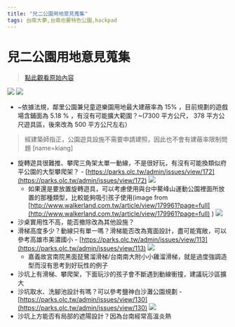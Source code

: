 ```yaml
---
title: "兒二公園用地意見蒐集"
tags: 台南大夢,台南也要特色公園,hackpad
---
```


# 兒二公園用地意見蒐集

> [點此觀看原始內容](https://g0v.hackpad.tw/3S3EWwVSjzi)



![](https://g0vhackmd.blob.core.windows.net/g0v-hackmd-images/upload_57cf6fe4c03083e23cd323d76bf46641)
![](https://g0vhackmd.blob.core.windows.net/g0v-hackmd-images/upload_7d98ab74cfa44b507c81f0d537cb34e8)

- ~依據法規，鄰里公園兼兒童遊樂園用地最大建蔽率為 15% ，目前規劃的遊戲場含鋪面為 5.18 % ，有沒有可能擴大範圍？~(7300 平方公尺， 378 平方公尺遊具區，後來改為 500 平方公尺左右）
> 經建築師指正，公園遊具設施不需要申請建照，因此也不會有建蔽率限制問題
> [name=kiang]

- 旋轉遊具很難推、攀爬三角架太單一動線，不是很好玩，有沒有可能換類似府平公園的大型攀爬架？ \- [https://parks.olc.tw/admin/issues/view/172](https://parks.olc.tw/admin/issues/view/172)
![](https://g0vhackmd.blob.core.windows.net/g0v-hackmd-images/upload_1fa0d3fbf3d84456ffd508cceb2a8ed3)
    - 如果還是要放置旋轉遊具，可以考慮使用與台中鰲峰山運動公園裡面所放置的那種類型，比較能夠吸引孩子使用(image from [http://www.walkerland.com.tw/article/view/179961?page=full](http://www.walkerland.com.tw/article/view/179961?page=full) )
        ![](https://g0vhackmd.blob.core.windows.net/g0v-hackmd-images/upload_1f49e6d2b506ce42b581edaa5ba9b8d8)
- 沙桌實用性不高，能否撤除改為其他設施？
- 滑梯高度多少？動線只有單一嗎？滑梯能否改為寬面設計，盡可能寬敞，可以參考高雄市美濃國小 \- [https://parks.olc.tw/admin/issues/view/113](https://parks.olc.tw/admin/issues/view/113)
![](https://g0vhackmd.blob.core.windows.net/g0v-hackmd-images/upload_14659e4fa2a5b19fa3997332b1e7fa97)
    - 嘉義故宮南院黑面琵鷺溜滑梯/台南南大附小小雞溜滑梯，就是過度強調造型而沒有思考到好玩性的例子
- 沙坑上有滑梯、攀爬架，下面玩沙的孩子會不斷遇到動線衝撞，建議玩沙區擴大
- 沙坑取水、洗腳池設計有嗎？可以參考鹽神白沙灘公園規劃 \- [https://parks.olc.tw/admin/issues/view/130](https://parks.olc.tw/admin/issues/view/130)
![](https://g0vhackmd.blob.core.windows.net/g0v-hackmd-images/upload_1c611f467686c31c1185461f84f74130)
- 沙坑上方能否有局部的遮陽設計？因為台南經常高溫炎熱

